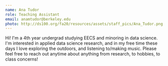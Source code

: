 ```yaml
---
name: Ana Tudor
role: Teaching Assistant
email: anamtudor@berkeley.edu
photo: http://ds100.org/fa20/resources/assets/staff_pics/Ana_Tudor.png
---
```


Hi! I'm a 4th year undergrad studying EECS and minoring in data science. I'm interested in applied data science research, and in my free time these days I love exploring the outdoors, and listening to/making music. Please feel free to reach out anytime about anything from research, to hobbies, to class concerns!
